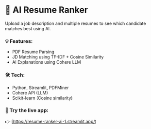 # 🧠 AI Resume Ranker

Upload a job description and multiple resumes to see which candidate matches best using AI.

### 💡 Features:
- PDF Resume Parsing
- JD Matching using TF-IDF + Cosine Similarity
- AI Explanations using Cohere LLM

### 🛠️ Tech:
- Python, Streamlit, PDFMiner
- Cohere API (LLM)
- Scikit-learn (Cosine similarity)

### 🚀 Try the live app:
👉 [https://resume-ranker-ai-1.streamlit.app/)
